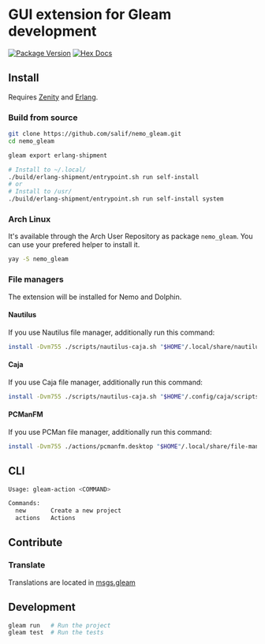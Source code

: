 # GUI extension for Gleam development

[![Package Version](https://img.shields.io/hexpm/v/nemo_gleam)](https://hex.pm/packages/nemo_gleam)
[![Hex Docs](https://img.shields.io/badge/hex-docs-ffaff3)](https://hexdocs.pm/nemo_gleam/)

## Install

Requires [Zenity](https://gitlab.gnome.org/GNOME/zenity) and [Erlang](https://www.erlang.org/).

### Build from source

```sh
git clone https://github.com/salif/nemo_gleam.git
cd nemo_gleam

gleam export erlang-shipment

# Install to ~/.local/
./build/erlang-shipment/entrypoint.sh run self-install
# or
# Install to /usr/
./build/erlang-shipment/entrypoint.sh run self-install system
```

### Arch Linux

It's available through the Arch User Repository as package `nemo_gleam`. You can use your prefered helper to install it.

```sh
yay -S nemo_gleam
```

### File managers

The extension will be installed for Nemo and Dolphin.

#### Nautilus

If you use Nautilus file manager, additionally run this command:

```sh
install -Dvm755 ./scripts/nautilus-caja.sh "$HOME"/.local/share/nautilus/scripts/gleam-actions
```

#### Caja

If you use Caja file manager, additionally run this command:

```sh
install -Dvm755 ./scripts/nautilus-caja.sh "$HOME"/.config/caja/scripts/gleam-actions
```

#### PCManFM

If you use PCMan file manager, additionally run this command:

```sh
install -Dvm755 ./actions/pcmanfm.desktop "$HOME"/.local/share/file-manager/actions/gleam_actions.desktop
```

## CLI

```sh
Usage: gleam-action <COMMAND>

Commands:
  new       Create a new project
  actions   Actions
```

## Contribute

### Translate

Translations are located in [msgs.gleam](./src/msgs.gleam)

<!--
```sh
gleam add nemo_gleam@1
```
```gleam
import nemo_gleam

pub fn main() {
  // TODO: An example of the project in use
}
```

Further documentation can be found at <https://hexdocs.pm/nemo_gleam>.
-->

## Development

```sh
gleam run   # Run the project
gleam test  # Run the tests
```
